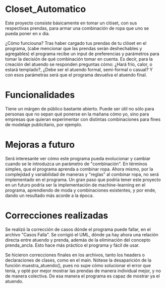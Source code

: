 # Closet_Automatico

Este proyecto consiste básicamente en tomar un clóset, con sus respectivas prendas, para armar una combinación de ropa que uno se pueda poner en x día. 

¿Cómo funciouna? Tras haber cargado tus prendas de tu clóset en el programa, (cabe mencionar que las prendas serán deshechables y agregables) el programa recibe un input de preferencias y parámetros para tomar la decisión de qué combinación tomar en cuenta.
Es decir, para la creación del atuendo se responden preguntas cómo: ¿Hará frío, calor, o estará templado?, ¿Debe ser el atuendo formal, semi-formal o casual? Y con esos parámetras será que el programa devuelva el atuendo final. 

# Funcionalidades

Tiene un márgen de público bastante abierto.
Puede ser útil no sólo para personas que no sepan qué ponerse en la mañana cómo yo, sino para empresas que quieran experimentar con distintas combinaciones para fines de modelaje publicitario, por ejemplo. 

# Mejoras a futuro
Será interesante ver cómo este programa pueda evolucionar y cambiar cuando se le introduzca un parámetro de "combinación". En términos simples, que el programa aprenda a combinar ropa. Ahora mismo, por la complejidad y variabilidad de maneras y "reglas" al combinar ropa, no será implementado en el programa. 
Un gran paso que podría tener este proyecto en un futuro podría ser la implementación de machine-learning en el programa, aprendiendo de moda y combinaciones existentes, y por ende, dando un resultado más acorde a la época. 



# Correcciones realizadas

Se realizó la corrección de casos dónde el programa puede fallar, en el archivo "Casos Falla". 
Se corrigió el UML, dónde ya hay ahora una relación directa entre atuendo y prenda, además de la eliminación del concepto prenda_ancla. Esto hace más práctico el programa y fácil de usar.  

Se hicieron correcciones finales en los archivos, tanto los headers o declaraciones de clases, como en el main. 
Nótese la desaparición de la función muestra_atuendo(), pues no supe cómo solucionar el error que tenía, y opté por mejor mostrar las prendas de manera individual mejor, y no de manera colectiva. De esa manera el programa es capaz de mostrar ya el atuendo. 
